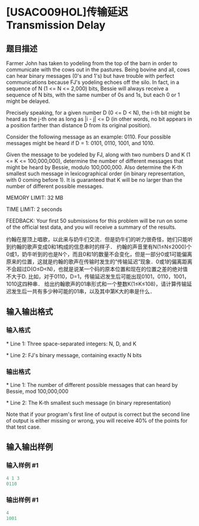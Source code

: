 # [USACO09HOL]传输延迟Transmission Delay

## 题目描述

Farmer John has taken to yodeling from the top of the barn in order to communicate with the cows out in the pastures. Being bovine and all, cows can hear binary messages (0's and 1's) but have trouble with perfect communications because FJ's yodeling echoes off the silo. In fact, in a sequence of N (1 <= N <= 2,000) bits, Bessie will always receive a sequence of N bits, with the same number of 0s and 1s, but each 0 or 1 might be delayed.

Precisely speaking, for a given number D (0 <= D < N), the i-th bit might be heard as the j-th one as long as |i - j| <= D (in other words, no bit appears in a position farther than distance D from its original position).

Consider the following message as an example: 0110. Four possible messages might be heard if D = 1: 0101, 0110, 1001, and 1010.

Given the message to be yodeled by FJ, along with two numbers D and K (1 <= K <= 100,000,000), determine the number of different messages that might be heard by Bessie, modulo 100,000,000. Also determine the K-th smallest such message in lexicographical order (in binary representation, with 0 coming before 1). It is guaranteed that K will be no larger than the number of different possible messages.

MEMORY LIMIT: 32 MB

TIME LIMIT: 2 seconds

FEEDBACK: Your first 50 submissions for this problem will be run on some of the official test data, and you will receive a summary of the results.

约翰在屋顶上唱歌，以此来与奶牛们交流．但是奶牛们的听力很奇怪，她们只能听到约翰的歌声变成0和1构成的信息串时的样子． 约翰的声音里有N(1≤N≤2000)个0或1，奶牛听到的也是N个，而且0和1的数量不会变化，但是一部分0或1可能偏离原来的位置，这就是约翰的歌声在传输时发生的“传输延迟”现象．0或1的偏离距离不会超过D(O≤D<N)，也就是说某一个码的原本位置和现在的位置之差的绝对值不大于D. 比如，对于0110，D=1，传输延迟发生后可能出现0101，0110，1001，1010这四种串． 给出约翰歌声的01串形式和一个整数K(1≤K≤108)，请计算传输延迟发生后一共有多少种可能的01串，以及其中第K大的串是什么． 

## 输入输出格式

### 输入格式

\* Line 1: Three space-separated integers: N, D, and K

\* Line 2: FJ's binary message, containing exactly N bits

### 输出格式

\* Line 1: The number of different possible messages that can heard by Bessie, mod 100,000,000

\* Line 2: The K-th smallest such message (in binary representation)

Note that if your program's first line of output is correct but the second line of output is either missing or wrong, you will receive 40% of the points for that test case.

## 输入输出样例

### 输入样例 #1

```cpp
4 1 3 
0110 

```
### 输出样例 #1

```cpp
4 
1001 

```
